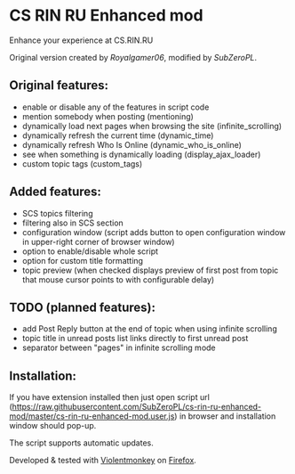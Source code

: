 # CS RIN RU Enhanced mod
Enhance your experience at CS.RIN.RU

Original version created by *Royalgamer06*, modified by _SubZeroPL_.

## Original features:
- enable or disable any of the features in script code
- mention somebody when posting (mentioning)
- dynamically load next pages when browsing the site (infinite_scrolling)
- dynamically refresh the current time (dynamic_time)
- dynamically refresh Who Is Online (dynamic_who_is_online)
- see when something is dynamically loading (display_ajax_loader)
- custom topic tags (custom_tags)

## Added features:
- SCS topics filtering
- filtering also in SCS section
- configuration window (script adds button to open configuration window in upper-right corner of browser window)
- option to enable/disable whole script
- option for custom title formatting
- topic preview (when checked displays preview of first post from topic that mouse cursor points to with configurable delay)

## TODO (planned features):
- add Post Reply button at the end of topic when using infinite scrolling
- topic title in unread posts list links directly to first unread post
- separator between "pages" in infinite scrolling mode

## Installation:
If you have extension installed then just open script url (https://raw.githubusercontent.com/SubZeroPL/cs-rin-ru-enhanced-mod/master/cs-rin-ru-enhanced-mod.user.js) in browser and installation window should pop-up.

The script supports automatic updates.

Developed & tested with [Violentmonkey](https://violentmonkey.github.io/) on [Firefox](https://www.mozilla.org/en-US/firefox/new/).
